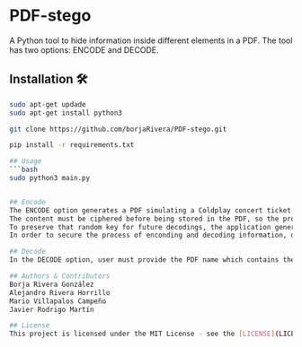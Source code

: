 # PDF-stego

A Python tool to hide information inside different elements in a PDF. The tool has two options: ENCODE and DECODE.

## Installation 🛠

```bash
sudo apt-get updade
sudo apt-get install python3

git clone https://github.com/borjaRivera/PDF-stego.git

pip install -r requirements.txt

## Usage
```bash
sudo python3 main.py


## Encode
The ENCODE option generates a PDF simulating a Coldplay concert ticket with some information about it, an image and a QR. The application reads the content inside a plaintext file which is wanted to be hidden.
The content must be ciphered before being stored in the PDF, so the program generates a 16 character random key and cipher it using AES-128 and stores the data using LSB in the image of the ticket generated. 
To preserve that random key for future decodings, the application generates a QR which stores it and then, that QR is hidden inside the visible QR in the PDF ticket. 
In order to secure the process of enconding and decoding information, during the decoding option, it is generated a Verification PIN and it is given to the user. That Verification PIN will be requested in the decoding option to get the hidden information.

## Decode
In the DECODE option, user must provide the PDF name which contains the secret encoded on it and then, specify the Verification PIN which was generated during the encoding. If the PIN is correct, the message will be shown to him.

## Authors & Contributors
Borja Rivera González
Alejandro Rivera Horrillo
Mario Villapalos Campeño
Javier Rodrigo Martín

## License
This project is licensed under the MIT License - see the [LICENSE](LICENSE) for details.


